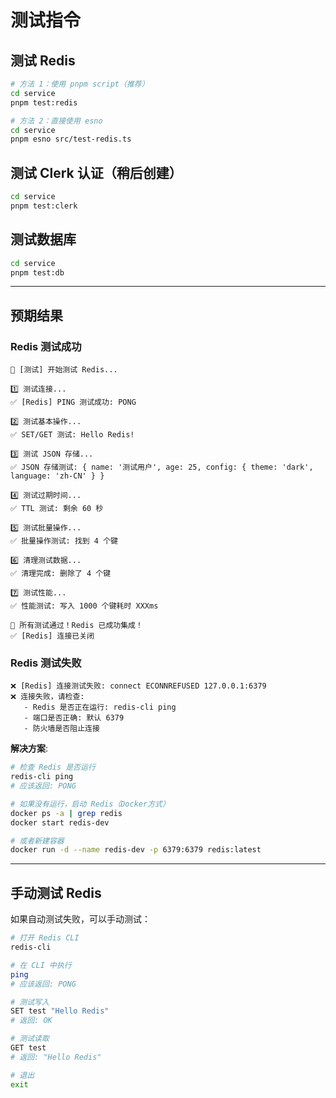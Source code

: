 # 测试指令

## 测试 Redis

```bash
# 方法 1：使用 pnpm script（推荐）
cd service
pnpm test:redis

# 方法 2：直接使用 esno
cd service
pnpm esno src/test-redis.ts
```

## 测试 Clerk 认证（稍后创建）

```bash
cd service
pnpm test:clerk
```

## 测试数据库

```bash
cd service
pnpm test:db
```

---

## 预期结果

### Redis 测试成功
```
🧪 [测试] 开始测试 Redis...

1️⃣ 测试连接...
✅ [Redis] PING 测试成功: PONG

2️⃣ 测试基本操作...
✅ SET/GET 测试: Hello Redis!

3️⃣ 测试 JSON 存储...
✅ JSON 存储测试: { name: '测试用户', age: 25, config: { theme: 'dark', language: 'zh-CN' } }

4️⃣ 测试过期时间...
✅ TTL 测试: 剩余 60 秒

5️⃣ 测试批量操作...
✅ 批量操作测试: 找到 4 个键

6️⃣ 清理测试数据...
✅ 清理完成: 删除了 4 个键

7️⃣ 测试性能...
✅ 性能测试: 写入 1000 个键耗时 XXXms

🎉 所有测试通过！Redis 已成功集成！
✅ [Redis] 连接已关闭
```

### Redis 测试失败
```
❌ [Redis] 连接测试失败: connect ECONNREFUSED 127.0.0.1:6379
❌ 连接失败，请检查:
   - Redis 是否正在运行: redis-cli ping
   - 端口是否正确: 默认 6379
   - 防火墙是否阻止连接
```

**解决方案**:
```bash
# 检查 Redis 是否运行
redis-cli ping
# 应该返回: PONG

# 如果没有运行，启动 Redis（Docker方式）
docker ps -a | grep redis
docker start redis-dev

# 或者新建容器
docker run -d --name redis-dev -p 6379:6379 redis:latest
```

---

## 手动测试 Redis

如果自动测试失败，可以手动测试：

```bash
# 打开 Redis CLI
redis-cli

# 在 CLI 中执行
ping
# 应该返回: PONG

# 测试写入
SET test "Hello Redis"
# 返回: OK

# 测试读取
GET test
# 返回: "Hello Redis"

# 退出
exit
```
